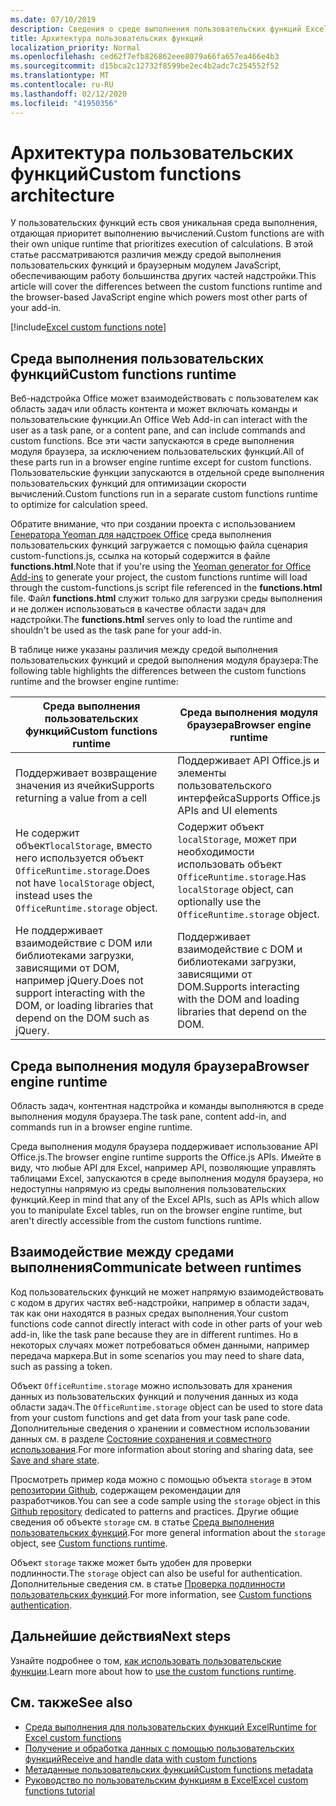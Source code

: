 ```yaml
---
ms.date: 07/10/2019
description: Сведения о среде выполнения пользовательских функций Excel.
title: Архитектура пользовательских функций
localization_priority: Normal
ms.openlocfilehash: ced62f7efb826862eee8079a66fa657ea466e4b3
ms.sourcegitcommit: d15bca2c12732f8599be2ec4b2adc7c254552f52
ms.translationtype: MT
ms.contentlocale: ru-RU
ms.lasthandoff: 02/12/2020
ms.locfileid: "41950356"
---
```

# <a name="custom-functions-architecture"></a><span data-ttu-id="95636-103">Архитектура пользовательских функций</span><span class="sxs-lookup"><span data-stu-id="95636-103">Custom functions architecture</span></span>

 <span data-ttu-id="95636-104">У пользовательских функций есть своя уникальная среда выполнения, отдающая приоритет выполнению вычислений.</span><span class="sxs-lookup"><span data-stu-id="95636-104">Custom functions are with their own unique runtime that prioritizes execution of calculations.</span></span> <span data-ttu-id="95636-105">В этой статье рассматриваются различия между средой выполнения пользовательских функций и браузерным модулем JavaScript, обеспечивающим работу большинства других частей надстройки.</span><span class="sxs-lookup"><span data-stu-id="95636-105">This article will cover the differences between the custom functions runtime and the browser-based JavaScript engine which powers most other parts of your add-in.</span></span>

[!include[Excel custom functions note](../includes/excel-custom-functions-note.md)]

## <a name="custom-functions-runtime"></a><span data-ttu-id="95636-106">Среда выполнения пользовательских функций</span><span class="sxs-lookup"><span data-stu-id="95636-106">Custom functions runtime</span></span>

<span data-ttu-id="95636-107">Веб-надстройка Office может взаимодействовать с пользователем как область задач или область контента и может включать команды и пользовательские функции.</span><span class="sxs-lookup"><span data-stu-id="95636-107">An Office Web Add-in can interact with the user as a task pane, or a content pane, and can include commands and custom functions.</span></span> <span data-ttu-id="95636-108">Все эти части запускаются в среде выполнения модуля браузера, за исключением пользовательских функций.</span><span class="sxs-lookup"><span data-stu-id="95636-108">All of these parts run in a browser engine runtime except for custom functions.</span></span> <span data-ttu-id="95636-109">Пользовательские функции запускаются в отдельной среде выполнения пользовательских функций для оптимизации скорости вычислений.</span><span class="sxs-lookup"><span data-stu-id="95636-109">Custom functions run in a separate custom functions runtime to optimize for calculation speed.</span></span>

<span data-ttu-id="95636-110">Обратите внимание, что при создании проекта с использованием [Генератора Yeoman для надстроек Office](https://www.npmjs.com/package/generator-office) среда выполнения пользовательских функций загружается с помощью файла сценария custom-functions.js, ссылка на который содержится в файле **functions.html**.</span><span class="sxs-lookup"><span data-stu-id="95636-110">Note that if you're using the [Yeoman generator for Office Add-ins](https://www.npmjs.com/package/generator-office) to generate your project, the custom functions runtime will load through the custom-functions.js script file referenced in the **functions.html** file.</span></span> <span data-ttu-id="95636-111">Файл **functions.html** служит только для загрузки среды выполнения и не должен использоваться в качестве области задач для надстройки.</span><span class="sxs-lookup"><span data-stu-id="95636-111">The **functions.html** serves only to load the runtime and shouldn't be used as the task pane for your add-in.</span></span>

<span data-ttu-id="95636-112">В таблице ниже указаны различия между средой выполнения пользовательских функций и средой выполнения модуля браузера:</span><span class="sxs-lookup"><span data-stu-id="95636-112">The following table highlights the differences between the custom functions runtime and the browser engine runtime:</span></span>

| <span data-ttu-id="95636-113">Среда выполнения пользовательских функций</span><span class="sxs-lookup"><span data-stu-id="95636-113">Custom functions runtime</span></span>  | <span data-ttu-id="95636-114">Среда выполнения модуля браузера</span><span class="sxs-lookup"><span data-stu-id="95636-114">Browser engine runtime</span></span>    |
|------------------------------------------------------------------ |-------------------------------------------------------------------------------------------------------------- |
| <span data-ttu-id="95636-115">Поддерживает возвращение значения из ячейки</span><span class="sxs-lookup"><span data-stu-id="95636-115">Supports returning a value from a cell</span></span>    | <span data-ttu-id="95636-116">Поддерживает API Office.js и элементы пользовательского интерфейса</span><span class="sxs-lookup"><span data-stu-id="95636-116">Supports Office.js APIs and UI elements</span></span>   |
| <span data-ttu-id="95636-117">Не содержит объект`localStorage`, вместо него используется объект `OfficeRuntime.storage`.</span><span class="sxs-lookup"><span data-stu-id="95636-117">Does not have `localStorage` object, instead uses the `OfficeRuntime.storage` object.</span></span>     | <span data-ttu-id="95636-118">Содержит объект `localStorage`, может при необходимости использовать объект `OfficeRuntime.storage`.</span><span class="sxs-lookup"><span data-stu-id="95636-118">Has `localStorage` object, can optionally use the `OfficeRuntime.storage` object.</span></span>     |
| <span data-ttu-id="95636-119">Не поддерживает взаимодействие с DOM или библиотеками загрузки, зависящими от DOM, например jQuery.</span><span class="sxs-lookup"><span data-stu-id="95636-119">Does not support interacting with the DOM, or loading libraries that depend on the DOM such as jQuery.</span></span>    | <span data-ttu-id="95636-120">Поддерживает взаимодействие с DOM и библиотеками загрузки, зависящими от DOM.</span><span class="sxs-lookup"><span data-stu-id="95636-120">Supports interacting with the DOM and loading libraries that depend on the DOM.</span></span> |

## <a name="browser-engine-runtime"></a><span data-ttu-id="95636-121">Среда выполнения модуля браузера</span><span class="sxs-lookup"><span data-stu-id="95636-121">Browser engine runtime</span></span>

<span data-ttu-id="95636-122">Область задач, контентная надстройка и команды выполняются в среде выполнения модуля браузера.</span><span class="sxs-lookup"><span data-stu-id="95636-122">The task pane, content add-in, and commands run in a browser engine runtime.</span></span>

<span data-ttu-id="95636-123">Среда выполнения модуля браузера поддерживает использование API Office.js.</span><span class="sxs-lookup"><span data-stu-id="95636-123">The browser engine runtime supports the Office.js APIs.</span></span> <span data-ttu-id="95636-124">Имейте в виду, что любые API для Excel, например API, позволяющие управлять таблицами Excel, запускаются в среде выполнения модуля браузера, но недоступны напрямую из среды выполнения пользовательских функций.</span><span class="sxs-lookup"><span data-stu-id="95636-124">Keep in mind that any of the Excel APIs, such as APIs which allow you to manipulate Excel tables, run on the browser engine runtime, but aren't directly accessible from the custom functions runtime.</span></span>

## <a name="communicate-between-runtimes"></a><span data-ttu-id="95636-125">Взаимодействие между средами выполнения</span><span class="sxs-lookup"><span data-stu-id="95636-125">Communicate between runtimes</span></span>

<span data-ttu-id="95636-126">Код пользовательских функций не может напрямую взаимодействовать с кодом в других частях веб-надстройки, например в области задач, так как они находятся в разных средах выполнения.</span><span class="sxs-lookup"><span data-stu-id="95636-126">Your custom functions code cannot directly interact with code in other parts of your web add-in, like the task pane because they are in different runtimes.</span></span> <span data-ttu-id="95636-127">Но в некоторых случаях может потребоваться обмен данными, например передача маркера.</span><span class="sxs-lookup"><span data-stu-id="95636-127">But in some scenarios you may need to share data, such as passing a token.</span></span>

<span data-ttu-id="95636-128">Объект `OfficeRuntime.storage` можно использовать для хранения данных из пользовательских функций и получения данных из кода области задач.</span><span class="sxs-lookup"><span data-stu-id="95636-128">The `OfficeRuntime.storage` object can be used to store data from your custom functions and get data from your task pane code.</span></span> <span data-ttu-id="95636-129">Дополнительные сведения о хранении и совместном использовании данных см. в разделе [Состояние сохранения и совместного использования](custom-functions-save-state.md).</span><span class="sxs-lookup"><span data-stu-id="95636-129">For more information about storing and sharing data, see [Save and share state](custom-functions-save-state.md).</span></span>

<span data-ttu-id="95636-130">Просмотреть пример кода можно с помощью объекта `storage` в этом [репозитории Github](https://github.com/OfficeDev/PnP-OfficeAddins/tree/master/Excel-custom-functions/AsyncStorage), содержащем рекомендации для разработчиков.</span><span class="sxs-lookup"><span data-stu-id="95636-130">You can see a code sample using the `storage` object in this [Github repository](https://github.com/OfficeDev/PnP-OfficeAddins/tree/master/Excel-custom-functions/AsyncStorage) dedicated to patterns and practices.</span></span>
<span data-ttu-id="95636-131">Другие общие сведения об объекте `storage` см. в статье [Среда выполнения пользовательских функций](./custom-functions-runtime.md).</span><span class="sxs-lookup"><span data-stu-id="95636-131">For more general information about the `storage` object, see [Custom functions runtime](./custom-functions-runtime.md).</span></span>

<span data-ttu-id="95636-132">Объект `storage` также может быть удобен для проверки подлинности.</span><span class="sxs-lookup"><span data-stu-id="95636-132">The `storage` object can also be useful for authentication.</span></span> <span data-ttu-id="95636-133">Дополнительные сведения см. в статье [Проверка подлинности пользовательских функций](custom-functions-authentication.md).</span><span class="sxs-lookup"><span data-stu-id="95636-133">For more information, see [Custom functions authentication](custom-functions-authentication.md).</span></span>

## <a name="next-steps"></a><span data-ttu-id="95636-134">Дальнейшие действия</span><span class="sxs-lookup"><span data-stu-id="95636-134">Next steps</span></span>
<span data-ttu-id="95636-135">Узнайте подробнее о том, [как использовать пользовательские функции](custom-functions-runtime.md).</span><span class="sxs-lookup"><span data-stu-id="95636-135">Learn more about how to [use the custom functions runtime](custom-functions-runtime.md).</span></span>

## <a name="see-also"></a><span data-ttu-id="95636-136">См. также</span><span class="sxs-lookup"><span data-stu-id="95636-136">See also</span></span>

* [<span data-ttu-id="95636-137">Среда выполнения для пользовательских функций Excel</span><span class="sxs-lookup"><span data-stu-id="95636-137">Runtime for Excel custom functions</span></span>](custom-functions-runtime.md)
* [<span data-ttu-id="95636-138">Получение и обработка данных с помощью пользовательских функций</span><span class="sxs-lookup"><span data-stu-id="95636-138">Receive and handle data with custom functions</span></span>](custom-functions-web-reqs.md)
* [<span data-ttu-id="95636-139">Метаданные пользовательских функций</span><span class="sxs-lookup"><span data-stu-id="95636-139">Custom functions metadata</span></span>](custom-functions-json.md)
* [<span data-ttu-id="95636-140">Руководство по пользовательским функциям в Excel</span><span class="sxs-lookup"><span data-stu-id="95636-140">Excel custom functions tutorial</span></span>](../tutorials/excel-tutorial-create-custom-functions.md)
